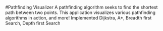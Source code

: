 #Pathfinding Visualizer
A pathfinding algorithm seeks to find the shortest path between two points. This application visualizes various pathfinding algorithms in action, and more!
Implemented Dijkstra, A*, Breadth first Search, Depth first Search
